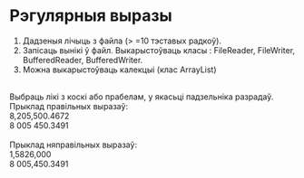 # Рэгулярныя выразы

1. Дадзеныя лічыць з файла (> =10 тэставых радкоў).</br>
2. Запісаць вынікі ў файл. Выкарыстоўваць класы : FileReader, FileWriter, BufferedReader, BufferedWriter.</br>
3. Можна выкарыстоўваць калекцыі (клас ArrayList)</br>
</br>
Выбраць лікі з коскі або прабелам, у якасьці падзельніка разрадаў.</br>
Прыклад правільных выразаў:</br>
8,205,500.4672</br>
8 005 450.3491</br>
</br>
Прыклад няправільных выразаў:</br>
1,5826,000</br>
8 005,450.3491

